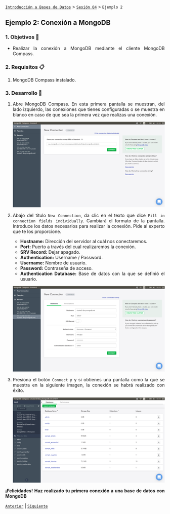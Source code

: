 [`Introducción a Bases de Datos`](../../Readme.md) > [`Sesión 04`](../Readme.md) > `Ejemplo 2`

## Ejemplo 2: Conexión a MongoDB

<div style="text-align: justify;">

### 1. Objetivos :dart:

- Realizar la conexión a MongoDB mediante el cliente MongoDB Compass.

### 2. Requisitos :clipboard:

1. MongoDB Compass instalado.

### 3. Desarrollo :rocket:

1. Abre MongoDB Compass. En esta primera pantalla se muestran, del lado izquierdo, las conexiones que tienes configuradas o se muestra en blanco en caso de que sea la primera vez que realizas una conexión.

   ![imagen](imagenes/s4e11.png)

2. Abajo del título `New Connection`, da clic en el texto que dice `Fill in connection fields individually`. Cambiará el formato de la pantalla. Introduce los datos necesarios para realizar la conexión. Pide al experto que te los proporcione.

   - **Hostname:** Dirección del servidor al cuál nos conectaremos.
   - **Port:** Puerto a través del cual realizaremos la conexión.
   - **SRV Record:** Dejar apagado.
   - **Authentication:** Username / Password.
   - **Username:** Nombre de usuario.
   - **Password:** Contraseña de acceso.
   - **Authentication Database:** Base de datos con la que se definió el usuario.
   
   ![imagen](imagenes/s4e12.png)

3. Presiona el botón `Connect` y y si obtienes una pantalla como la que se muestra en la siguiente imagen, la conexión se habrá realizado con éxito.

   ![imagen](imagenes/s4e13.png)

**¡Felicidades! Haz realizado tu primera conexión a una base de datos con MongoDB**

[`Anterior`](../Readme.md#conexión-a-mongodb) | [`Siguiente`](../Readme.md#colecciones-documentos-y-proyecciones)

</div>
